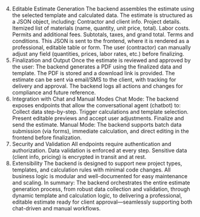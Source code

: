 4. Editable Estimate Generation
The backend assembles the estimate using the selected template and calculated data.
The estimate is structured as a JSON object, including:
Contractor and client info.
Project details.
Itemized list of materials (name, quantity, unit price, total).
Labor costs.
Permits and additional fees.
Subtotals, taxes, and grand total.
Terms and conditions.
This JSON is sent to the frontend, where it is rendered as a professional, editable table or form.
The user (contractor) can manually adjust any field (quantities, prices, labor rates, etc.) before finalizing.
5. Finalization and Output
Once the estimate is reviewed and approved by the user:
The backend generates a PDF using the finalized data and template.
The PDF is stored and a download link is provided.
The estimate can be sent via email/SMS to the client, with tracking for delivery and approval.
The backend logs all actions and changes for compliance and future reference.
6. Integration with Chat and Manual Modes
Chat Mode:
The backend exposes endpoints that allow the conversational agent (chatbot) to:
Collect data step-by-step.
Trigger calculations and template selection.
Present editable previews and accept user adjustments.
Finalize and send the estimate.
Manual Mode:
The backend supports batch data submission (via forms), immediate calculation, and direct editing in the frontend before finalization.
7. Security and Validation
All endpoints require authentication and authorization.
Data validation is enforced at every step.
Sensitive data (client info, pricing) is encrypted in transit and at rest.
8. Extensibility
The backend is designed to support new project types, templates, and calculation rules with minimal code changes.
All business logic is modular and well-documented for easy maintenance and scaling.
In summary:
The backend orchestrates the entire estimate generation process, from robust data collection and validation, through dynamic template and calculation logic, to delivering a professional, editable estimate ready for client approval—seamlessly supporting both chat-driven and manual workflows.